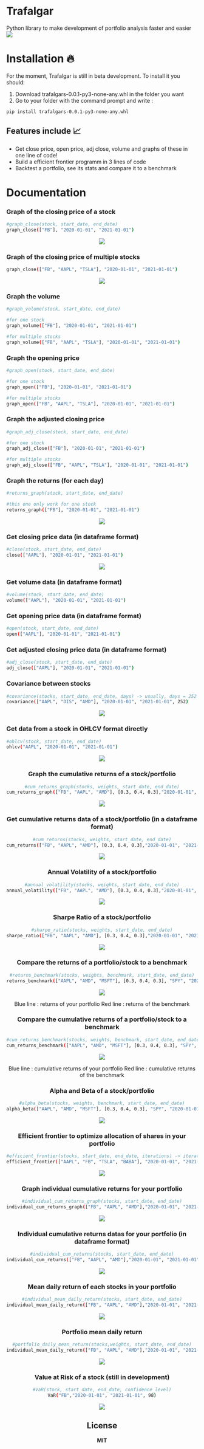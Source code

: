 # Trafalgar

Python library to make development of portfolio analysis faster and easier
<img src="https://i.ibb.co/vVdyvfj/Trafalgar.png"/>
# Installation 🔥

For the moment, Trafalgar is still in beta development. To install it you should:

1) Download trafalgars-0.0.1-py3-none-any.whl in the folder you want
2) Go to your folder with the command prompt and write : 
```
pip install trafalgars-0.0.1-py3-none-any.whl
```

## Features include 📈

- Get close price, open price, adj close, volume and graphs of these in one line of code!
- Build a efficient frontier programm in 3 lines of code
- Backtest a portfolio, see its stats and compare it to a benchmark 



# Documentation

### Graph of the closing price of a stock

```sh
#graph_close(stock, start_date, end_date)
graph_close(["FB"], "2020-01-01", "2021-01-01")
```
<center><img src="https://i.ibb.co/PQmRL9b/t-l-chargement-6.png"/></center>

### Graph of the closing price of multiple stocks 
```sh
graph_close(["FB", "AAPL", "TSLA"], "2020-01-01", "2021-01-01")
```
<center><img src="https://i.ibb.co/1bYRWpv/t-l-chargement-7.png"/></center>

### Graph the volume 
```sh
#graph_volume(stock, start_date, end_date)

#for one stock
graph_volume(["FB"], "2020-01-01", "2021-01-01")

#for multiple stocks
graph_volume(["FB", "AAPL", "TSLA"], "2020-01-01", "2021-01-01")
```
### Graph the opening price
```sh
#graph_open(stock, start_date, end_date)

#for one stock
graph_open(["FB"], "2020-01-01", "2021-01-01")

#for multiple stocks
graph_open(["FB", "AAPL", "TSLA"], "2020-01-01", "2021-01-01")
```
### Graph the adjusted closing price
```sh
#graph_adj_close(stock, start_date, end_date)

#for one stock
graph_adj_close(["FB"], "2020-01-01", "2021-01-01")

#for multiple stocks
graph_adj_close(["FB", "AAPL", "TSLA"], "2020-01-01", "2021-01-01")
```


### Graph the returns (for each day)

```sh
#returns_graph(stock, start_date, end_date)

#this one only work for one stock
returns_graph(["FB"], "2020-01-01", "2021-01-01")
```
<center><img src="https://i.ibb.co/4KS98MS/t-l-chargement-8.png"/></center>

### Get closing price data (in dataframe format)

```sh
#close(stock, start_date, end_date)
close(["AAPL"], "2020-01-01", "2021-01-01")
```
<center><img src="https://i.ibb.co/bHFtrMd/Capture.jpg"/></center>

### Get volume data (in dataframe format)

```sh
#volume(stock, start_date, end_date)
volume(["AAPL"], "2020-01-01", "2021-01-01")
```

### Get opening price data (in dataframe format)
```sh
#open(stock, start_date, end_date)
open(["AAPL"], "2020-01-01", "2021-01-01")
```
### Get adjusted closing price data (in dataframe format)
```sh
#adj_close(stock, start_date, end_date)
adj_close(["AAPL"], "2020-01-01", "2021-01-01")
```

### Covariance between stocks

```sh
#covariance(stocks, start_date, end_date, days) -> usually, days = 252
covariance(["AAPL", "DIS", "AMD"], "2020-01-01", "2021-01-01", 252)
```
<center><img src="https://i.ibb.co/CHR9Z33/Capture.jpg"/></center>

### Get data from a stock in OHLCV format directly

```sh
#ohlcv(stock, start_date, end_date)
ohlcv("AAPL", "2020-01-01", "2021-01-01")
```
<center><img src="https://i.ibb.co/GtcqJmy/Capture.jpg"/>

### Graph the cumulative returns of a stock/portfolio

```sh
#cum_returns_graph(stocks, weights, start_date, end_date)
cum_returns_graph(["FB", "AAPL", "AMD"], [0.3, 0.4, 0.3],"2020-01-01", "2021-01-01")
```
<center><img src="https://i.ibb.co/Xb30TBZ/t-l-chargement-9.png"/></center>

### Get cumulative returns data of a stock/portfolio (in a dataframe format)
```sh
#cum_returns(stocks, weights, start_date, end_date)
cum_returns(["FB", "AAPL", "AMD"], [0.3, 0.4, 0.3],"2020-01-01", "2021-01-01")
```
<center><img src="https://i.ibb.co/2dWJ11T/Capture.jpg"/></center>

### Annual Volatility of a stock/portfolio
```sh
#annual_volatility(stocks, weights, start_date, end_date)
annual_volatility(["FB", "AAPL", "AMD"], [0.3, 0.4, 0.3],"2020-01-01", "2021-01-01")
```
<center><img src="https://i.ibb.co/frNdHdG/Capture.jpg"/></center>

### Sharpe Ratio of a stock/portfolio
```sh
#sharpe_ratio(stocks, weights, start_date, end_date)
sharpe_ratio(["FB", "AAPL", "AMD"], [0.3, 0.4, 0.3],"2020-01-01", "2021-01-01")
```
<center><img src="https://i.ibb.co/vPL5JNZ/Capture.jpg"/></center>

### Compare the returns of a portfolio/stock to a benchmark
```sh
#returns_benchmark(stocks, weights, benchmark, start_date, end_date)
returns_benchmark(["AAPL", "AMD", "MSFT"], [0.3, 0.4, 0.3], "SPY", "2020-01-01", "2021-01-01")
```
<center><img src="https://i.ibb.co/w6q7s1g/t-l-chargement-10.png"/></center>

Blue line : returns of your portfolio
Red line : returns of the benchmark

### Compare the cumulative returns of a portfolio/stock to a benchmark
```sh
#cum_returns_benchmark(stocks, weights, benchmark, start_date, end_date)
cum_returns_benchmark(["AAPL", "AMD", "MSFT"], [0.3, 0.4, 0.3], "SPY", "2020-01-01", "2021-01-01")
```
<center><img src="https://i.ibb.co/NKGThvy/Capture.jpg"/></center>

Blue line : cumulative returns of your portfolio
Red line : cumulative returns of the benchmark

### Alpha and Beta of a stock/portfolio

```sh
#alpha_beta(stocks, weights, benchmark, start_date, end_date)
alpha_beta(["AAPL", "AMD", "MSFT"], [0.3, 0.4, 0.3], "SPY", "2020-01-01", "2021-01-01")
```
<center><img src="https://i.ibb.co/nmL4Qym/Capture.jpg"/></center>

### Efficient frontier to optimize allocation of shares in your portfolio

```sh
#efficient_frontier(stocks, start_date, end_date, iterations) -> iterations = 10000 is a good starting point
efficient_frontier(["AAPL", "FB", "TSLA", "BABA"], "2020-01-01", "2021-01-01", 10000)
```
<center><img src="https://i.ibb.co/pyfqgfS/Capture.jpg"/></center>

### Graph individual cumulative returns for your portfolio

```sh
#individual_cum_returns_graph(stocks, start_date, end_date)
individual_cum_returns_graph(["FB", "AAPL", "AMD"],"2020-01-01", "2021-01-01")
```
<center><img src="https://i.ibb.co/B2RHDGf/Capture.jpg"/></center>

### Individual cumulative returns datas for your portfolio (in dataframe format)

```sh
#individual_cum_returns(stocks, start_date, end_date)
individual_cum_returns(["FB", "AAPL", "AMD"],"2020-01-01", "2021-01-01")
```
<center><img src="https://i.ibb.co/MNNJWw1/Capture.jpg"/></center>

### Mean daily return of each stocks in your portfolio

```sh
#individual_mean_daily_return(stocks, start_date, end_date)
individual_mean_daily_return(["FB", "AAPL", "AMD"],"2020-01-01", "2021-01-01")
```
<center><img src="https://i.ibb.co/tm4Tdr0/Capture.jpg"/></center>

### Portfolio mean daily return
```sh
#portfolio_daily_mean_return(stocks,weights, start_date, end_date)
individual_mean_daily_return(["FB", "AAPL", "AMD"],"2020-01-01", "2021-01-01")
```
<center><img src="https://i.ibb.co/Qfj4vH1/Capture.jpg"/></center>

### Value at Risk of a stock (still in development)
```sh
#VaR(stock, start_date, end_date, confidence_level)
VaR("FB","2020-01-01", "2021-01-01", 98)
```
<center><img src="https://i.ibb.co/hfQqP3z/Capture.jpg"/></center>

## License

**MIT**

